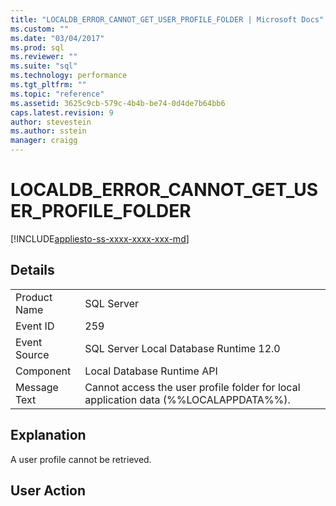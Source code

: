 ```yaml
---
title: "LOCALDB_ERROR_CANNOT_GET_USER_PROFILE_FOLDER | Microsoft Docs"
ms.custom: ""
ms.date: "03/04/2017"
ms.prod: sql
ms.reviewer: ""
ms.suite: "sql"
ms.technology: performance
ms.tgt_pltfrm: ""
ms.topic: "reference"
ms.assetid: 3625c9cb-579c-4b4b-be74-0d4de7b64bb6
caps.latest.revision: 9
author: stevestein
ms.author: sstein
manager: craigg
---
```

# LOCALDB_ERROR_CANNOT_GET_USER_PROFILE_FOLDER
[!INCLUDE[appliesto-ss-xxxx-xxxx-xxx-md](../../includes/appliesto-ss-xxxx-xxxx-xxx-md.md)]
    
## Details  
  
|||  
|-|-|  
|Product Name|SQL Server|  
|Event ID|259|  
|Event Source|SQL Server Local Database Runtime 12.0|  
|Component|Local Database Runtime API|  
|Message Text|Cannot access the user profile folder for local application data (%%LOCALAPPDATA%%).|  
  
## Explanation  
 A user profile cannot be retrieved.  
  
## User Action  
  
